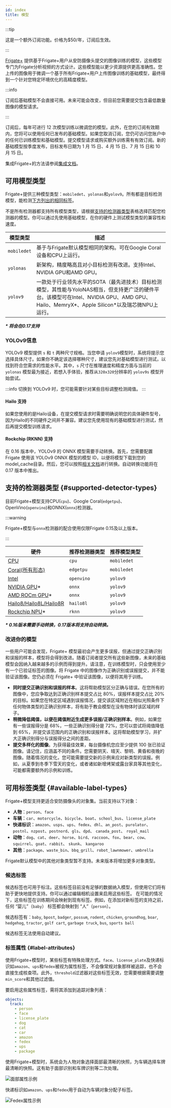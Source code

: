 ```yaml
---
id: index
title: 模型
---
```


:::tip

这是一个额外订阅功能。价格为$50/年，订阅后生效。

:::

<a href="https://frigate.video/plus" target="_blank" rel="nofollow">Frigate+</a> 提供基于Frigate+用户从安防摄像头提交的图像训练的模型，这些模型专门为Frigate分析视频的方式设计。这些模型能以更少资源提供更高准确性。您上传的图像用于微调一个基于所有Frigate+用户上传图像训练的基础模型，最终得到一个针对您特定环境优化的高精度模型。

:::info

订阅后基础模型不会直接可用。未来可能会改变，但目前您需要提交包含最低数量图像的模型请求。

:::

订阅后，每年可进行 12 次模型训练以微调您的模型。此外，在您的订阅有效期内，您将可以使用任何已发布的基础模型。如果您取消订阅，您仍可访问您账户中的任何已训练模型和基础模型。提交模型请求或购买额外训练需有有效订阅。新的基础模型按季度发布，目标发布日期为 1 月 15 日、4 月 15 日、7 月 15 日和 10 月 15 日。

集成Frigate+的方法请参阅[集成文档](/integrations/plus.md)。

## 可用模型类型

Frigate+提供三种模型类型：`mobiledet`、`yolonas`和`yolov9`。所有都是目标检测模型，能检测[下方列出的相同标签](#available-label-types)。

不是所有检测器都支持所有模型类型，请根据[支持的检测器类型](#supported-detector-types)表格选择匹配您检测器的模型。你可以通过先使用基础模型，在你的硬件上测试模型类型的兼容性和速度。

| 模型类型   | 描述                                                                                                   |
| ---------- | ----------------------------------------------------------------------------------------------------- |
| `mobiledet` | 基于与Frigate默认模型相同的架构。可在Google Coral设备和CPU上运行。                                    |
| `yolonas`   | 新架构，精度略高且对小目标检测有改进。支持Intel、NVIDIA GPU和AMD GPU。                                |
| `yolov9`    | 一款处于行业领先水平的SOTA（最先进技术）目标检测模型，其性能与YoloNAS相当，但支持更广泛的硬件平台。该模型可在Intel、NVIDIA GPU、AMD GPU、Hailo、MemryX\*、Apple Silicon\*以及瑞芯微NPU上运行。 |

***\* 将会在0.17支持***

### YOLOv9信息
YOLOv9 模型提供 `s` 和 `t` 两种尺寸规格。当您申请 `yolov9`模型时，系统将提示您选择具体尺寸。如果你不确定该选择哪种尺寸，建议您先对基础模型进行测试，以找到符合您需求的性能水平。其中，`s` 尺寸在推理速度和精度方面与当前的 `yolonas` 模型最为接近，若想入手体验，推荐从`320x320`分辨率的 `yolov9s` 模型开始尝试。

:::info
切换到 YOLOv9 时，您可能需要针对某些目标调整检测阈值。
:::

#### Hailo 支持
如果您使用的是Hailo设备，在提交模型请求时需要明确说明您的具体硬件型号，因为Hailo的不同硬件之间并不兼容。建议您先使用现有的基础模型进行测试，然后再提交模型训练请求。

#### Rockchip (RKNN) 支持
在 0.16 版本中，YOLOv9 的 ONNX 模型需要手动转换。首先，您需要配置 Frigate 使用该 YOLOv9 ONNX 模型的模型 ID，以便将模型下载到您的 model_cache目录。然后，您可以按照[相关文档](../configuration/object_detectors.md#converting-your-own-onnx-model-to-rknn-format)进行转换。自动转换功能将在 0.17 版本中推出。



## 支持的检测器类型 {#supported-detector-types}

目前Frigate+模型支持CPU(`cpu`)、Google Coral(`edgetpu`)、OpenVino(`openvino`)和ONNX(`onnx`)检测器。

:::warning

Frigate+模型与`onnx`检测器的配合使用仅限Frigate 0.15及以上版本。

:::

| 硬件                                                                                                                     | 推荐检测器类型 | 推荐模型类型 |
| ------------------------------------------------------------------------------------------------------------------------ | -------------- | ------------ |
| [CPU](/configuration/object_detectors.md#cpu检测器不推荐使用)                                                   | `cpu`          | `mobiledet`  |
| [Coral(所有形态)](/configuration/object_detectors.md#edge-tpu检测器)                                                  | `edgetpu`      | `mobiledet`  |
| [Intel](/configuration/object_detectors.md#openvino检测器)                                                             | `openvino`     | `yolov9`    |
| [NVIDIA GPU](/configuration/object_detectors#onnx)\*               | `onnx`         | `yolov9`    |
| [AMD ROCm GPU](/configuration/object_detectors#amdrocm-gpu检测器)\* | `onnx`         | `yolov9`    |
| [Hailo8/Hailo8L/Hailo8R](/configuration/object_detectors#hailo-8)                | `hailo8l`                 | `yolov9`               |
| [Rockchip NPU](/configuration/object_detectors#rockchip-platform)\*              | `rknn`                    | `yolov9`               |

***\* 0.16版本需要手动转换，0.17版本将支持自动转换。***

### 改进你的模型

一些用户可能会发现，Frigate+ 模型最初会产生更多误报，但通过提交正确识别和误报的样本，模型将会得到改进。随着订阅者提交所有这些新图像，未来的基础模型会因纳入越来越多的示例而得到提升。请注意，在训练模型时，只会使用至少有一个已验证标签的图像。将 Frigate 中的图像作为正确识别或误报提交，并不能验证该图像。您仍必须在 Frigate+ 中验证该图像，以便将其用于训练。

- **同时提交正确识别和误报的样本**。这将帮助模型区分正确与错误。在您所有的图像中，您应争取达到正确识别样本提交占比 80%，误报样本提交占比 20% 的目标。如果您在特定区域遇到误报情况，提交该区域附近在相似光照条件下任何物体类型的正确识别样本，将有助于教会模型在没有物体时该区域的样子。
- **稍微降低阈值，以便在阈值附近生成更多误报/正确识别样本**。例如，如果您有一些误报得分是 68%，一些正确识别得分是 72%，您可以尝试将阈值降低到 65%，并提交该范围内的正确识别和误报样本。这将帮助模型学习，并扩大正确识别得分与误报得分之间的差距。
- **提交多样化的图像**。为获得最佳效果，每台摄像机您应至少提供 100 张已验证图像。请记住，应涵盖不同的条件。您需要阴天、晴天、黎明、黄昏和夜晚的图像。随着情况的变化，您可能需要提交新的示例来应对新类型的误报。例如，从夏季到冬季下雪天的变化，或者诸如新增烤架或露台家具等其他变化，可能都需要额外的示例和训练。 

## 可用标签类型 {#available-label-types}

Frigate+模型支持更适合安防摄像头的对象集。当前支持以下对象：

- **人物**：`person`、`face`
- **车辆**：`car`、`motorcycle`、`bicycle`、`boat`、`school_bus`、`license_plate`
- **快递标识**：`amazon`、`usps`、`ups`、`fedex`、`dhl`、`an_post`、`purolator`、`postnl`、`nzpost`、`postnord`、`gls`、`dpd`、 `canada_post`、 `royal_mail`
- **动物**：`dog`、`cat`、`deer`、`horse`、`bird`、`raccoon`、`fox`、`bear`、`cow`、`squirrel`、`goat`、`rabbit`、 `skunk`、 `kangaroo`
- **其他**：`package`、`waste_bin`、`bbq_grill`、`robot_lawnmower`、`umbrella`

Frigate默认模型中的其他对象类型暂不支持。未来版本将增加更多对象类型。

### 候选标签

候选标签也可用于标注。这些标签目前没有足够的数据纳入模型，但使用它们将有助于更快地提供支持。你可以通过编辑相机设置来启用这些标签。
在可能的情况下，这些标签在训练期间会映射到现有标签。例如，在添加对新标签的支持之前，任何 “婴儿”（`baby`） 标签都会映射到 “人”（`person`）。

候选标签有：`baby`, `bpost`, `badger`, `possum`, `rodent`, `chicken`, `groundhog`, `boar`, `hedgehog`, `tractor`, `golf cart`, `garbage truck`, `bus`, `sports ball`

候选标签无法使用自动建议。

### 标签属性 {#label-attributes}

使用Frigate+模型时，某些标签有特殊处理方式。`face`、`license_plate`及快递标识如`amazon`、`ups`和`fedex`被视为属性标签，不会像常规对象那样被追踪，也不会直接生成核查项。此外，`threshold`过滤器对这些标签无效，您需要根据需要调整`min_score`和其他过滤值。

要启用这些属性标签，需将其添加到追踪对象列表：

```yaml
objects:
  track:
    - person
    - face
    - license_plate
    - dog
    - cat
    - car
    - amazon
    - fedex
    - ups
    - package
```

使用Frigate+模型时，系统会为人物对象选择面部最清晰的快照，为车辆选择车牌最清晰的快照。这有助于面部识别和车牌识别等二次处理。

![面部属性示例](/img/plus/attribute-example-face.jpg)

快递标识如`amazon`、`ups`和`fedex`用于自动为车辆对象分配子标签。

![Fedex属性示例](/img/plus/attribute-example-fedex.jpg)